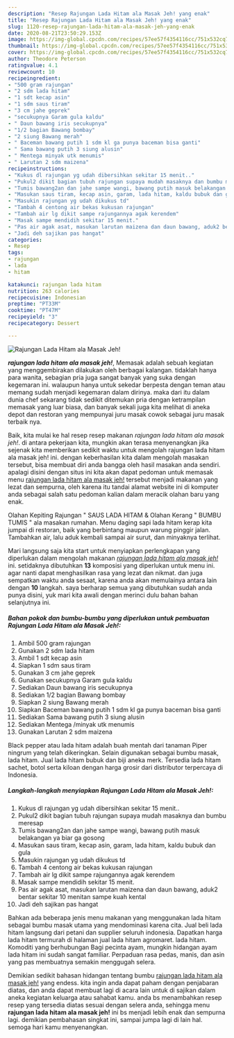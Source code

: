 ```yaml
---
description: "Resep Rajungan Lada Hitam ala Masak Jeh! yang enak"
title: "Resep Rajungan Lada Hitam ala Masak Jeh! yang enak"
slug: 1120-resep-rajungan-lada-hitam-ala-masak-jeh-yang-enak
date: 2020-08-21T23:50:29.153Z
image: https://img-global.cpcdn.com/recipes/57ee57f4354116cc/751x532cq70/rajungan-lada-hitam-ala-masak-jeh-foto-resep-utama.jpg
thumbnail: https://img-global.cpcdn.com/recipes/57ee57f4354116cc/751x532cq70/rajungan-lada-hitam-ala-masak-jeh-foto-resep-utama.jpg
cover: https://img-global.cpcdn.com/recipes/57ee57f4354116cc/751x532cq70/rajungan-lada-hitam-ala-masak-jeh-foto-resep-utama.jpg
author: Theodore Peterson
ratingvalue: 4.1
reviewcount: 10
recipeingredient:
- "500 gram rajungan"
- "2 sdm lada hitam"
- "1 sdt kecap asin"
- "1 sdm saus tiram"
- "3 cm jahe geprek"
- "secukupnya Garam gula kaldu"
- " Daun bawang iris secukupnya"
- "1/2 bagian Bawang bombay"
- "2 siung Bawang merah"
- " Baceman bawang putih 1 sdm kl ga punya baceman bisa ganti"
- " Sama bawang putih 3 siung alusin"
- " Mentega minyak utk menumis"
- " Larutan 2 sdm maizena"
recipeinstructions:
- "Kukus dl rajungan yg udah dibersihkan sekitar 15 menit.."
- "Pukul2 dikit bagian tubuh rajungan supaya mudah masaknya dan bumbu meresap"
- "Tumis bawang2an dan jahe sampe wangi, bawang putih masuk belakangan ya biar ga gosong"
- "Masukan saus tiram, kecap asin, garam, lada hitam, kaldu bubuk dan gula"
- "Masukin rajungan yg udah dikukus td"
- "Tambah 4 centong air bekas kukusan rajungan"
- "Tambah air lg dikit sampe rajungannya agak kerendem"
- "Masak sampe mendidih sekitar 15 menit."
- "Pas air agak asat, masukan larutan maizena dan daun bawang, aduk2 bentar sekitar 10 menitan sampe kuah kental"
- "Jadi deh sajikan pas hangat"
categories:
- Resep
tags:
- rajungan
- lada
- hitam

katakunci: rajungan lada hitam 
nutrition: 263 calories
recipecuisine: Indonesian
preptime: "PT33M"
cooktime: "PT47M"
recipeyield: "3"
recipecategory: Dessert

---
```



![Rajungan Lada Hitam ala Masak Jeh!](https://img-global.cpcdn.com/recipes/57ee57f4354116cc/751x532cq70/rajungan-lada-hitam-ala-masak-jeh-foto-resep-utama.jpg)

<b><i>rajungan lada hitam ala masak jeh!</i></b>, Memasak adalah sebuah kegiatan yang menggembirakan dilakukan oleh berbagai kalangan. tidaklah hanya para wanita, sebagian pria juga sangat banyak yang suka dengan kegemaran ini. walaupun hanya untuk sekedar berpesta dengan teman atau memang sudah menjadi kegemaran dalam dirinya. maka dari itu dalam dunia chef sekarang tidak sedikit ditemukan pria dengan ketrampilan memasak yang luar biasa, dan banyak sekali juga kita melihat di aneka depot dan restoran yang mempunyai juru masak cowok sebagai juru masak terbaik nya.

Baik, kita mulai ke hal resep resep makanan <i>rajungan lada hitam ala masak jeh!</i>. di antara pekerjaan kita, mungkin akan terasa menyenangkan jika sejenak kita memberikan sedikit waktu untuk mengolah rajungan lada hitam ala masak jeh! ini. dengan keberhasilan kita dalam mengolah masakan tersebut, bisa membuat diri anda bangga oleh hasil masakan anda sendiri. apalagi disini dengan situs ini kita akan dapat pedoman untuk memasak menu <u>rajungan lada hitam ala masak jeh!</u> tersebut menjadi makanan yang lezat dan sempurna, oleh karena itu tandai alamat website ini di komputer anda sebagai salah satu pedoman kalian dalam meracik olahan baru yang enak.

Olahan Kepiting Rajungan &#34; SAUS LADA HITAM &amp; Olahan Kerang &#34; BUMBU TUMIS &#34; ala masakan rumahan. Menu daging sapi lada hitam kerap kita jumpai di restoran, baik yang berbintang maupun warung pinggir jalan. Tambahkan air, lalu aduk kembali sampai air surut, dan minyaknya terlihat.


Mari langsung saja kita start untuk menyiapkan perlengkapan yang diperlukan dalam mengolah makanan <u><i>rajungan lada hitam ala masak jeh!</i></u> ini. setidaknya dibutuhkan <b>13</b> komposisi yang diperlukan untuk menu ini. agar nanti dapat menghasilkan rasa yang lezat dan nikmat. dan juga sempatkan waktu anda sesaat, karena anda akan memulainya antara lain dengan <b>10</b> langkah. saya berharap semua yang dibutuhkan sudah anda punya disini, yuk mari kita awali dengan merinci dulu bahan bahan selanjutnya ini.

<!--inarticleads1-->

##### Bahan pokok dan bumbu-bumbu yang diperlukan untuk pembuatan Rajungan Lada Hitam ala Masak Jeh!:

1. Ambil 500 gram rajungan
1. Gunakan 2 sdm lada hitam
1. Ambil 1 sdt kecap asin
1. Siapkan 1 sdm saus tiram
1. Gunakan 3 cm jahe geprek
1. Gunakan secukupnya Garam gula kaldu
1. Sediakan  Daun bawang iris secukupnya
1. Sediakan 1/2 bagian Bawang bombay
1. Siapkan 2 siung Bawang merah
1. Siapkan  Baceman bawang putih 1 sdm kl ga punya baceman bisa ganti
1. Sediakan  Sama bawang putih 3 siung alusin
1. Sediakan  Mentega /minyak utk menumis
1. Gunakan  Larutan 2 sdm maizena


Black pepper atau lada hitam adalah buah mentah dari tanaman Piper ningrum yang telah dikeringkan. Selain digunakan sebagai bumbu masak, lada hitam. Jual lada hitam bubuk dan biji aneka merk. Tersedia lada hitam sachet, botol serta kiloan dengan harga grosir dari distributor terpercaya di Indonesia. 

<!--inarticleads2-->

##### Langkah-langkah menyiapkan Rajungan Lada Hitam ala Masak Jeh!:

1. Kukus dl rajungan yg udah dibersihkan sekitar 15 menit..
1. Pukul2 dikit bagian tubuh rajungan supaya mudah masaknya dan bumbu meresap
1. Tumis bawang2an dan jahe sampe wangi, bawang putih masuk belakangan ya biar ga gosong
1. Masukan saus tiram, kecap asin, garam, lada hitam, kaldu bubuk dan gula
1. Masukin rajungan yg udah dikukus td
1. Tambah 4 centong air bekas kukusan rajungan
1. Tambah air lg dikit sampe rajungannya agak kerendem
1. Masak sampe mendidih sekitar 15 menit.
1. Pas air agak asat, masukan larutan maizena dan daun bawang, aduk2 bentar sekitar 10 menitan sampe kuah kental
1. Jadi deh sajikan pas hangat


Bahkan ada beberapa jenis menu makanan yang menggunakan lada hitam sebagai bumbu masak utama yang mendominasi karena cita. Jual beli lada hitam langsung dari petani dan supplier seluruh indonesia. Dapatkan harga lada hitam termurah di halaman jual lada hitam agromaret. lada hitam. Komoditi yang berhubungan Bagi pecinta ayam, mungkin hidangan ayam lada hitam ini sudah sangat familiar. Perpaduan rasa pedas, manis, dan asin yang pas membuatnya semakin menggugah selera. 

Demikian sedikit bahasan hidangan tentang bumbu <u>rajungan lada hitam ala masak jeh!</u> yang endess. kita ingin anda dapat paham dengan penjabaran diatas, dan anda dapat membuat lagi di acara lain untuk di sajikan dalam aneka kegiatan keluarga atau sahabat kamu. anda bs menambahkan resep resep yang tersedia diatas sesuai dengan selera anda, sehingga menu <b>rajungan lada hitam ala masak jeh!</b> ini bs menjadi lebih enak dan sempurna lagi. demikian pembahasan singkat ini, sampai jumpa lagi di lain hal. semoga hari kamu menyenangkan.
